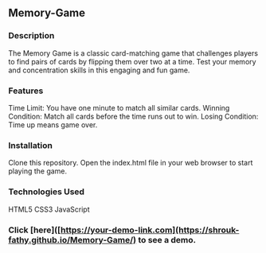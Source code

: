## Memory-Game
### Description
The Memory Game is a classic card-matching game that challenges players to find pairs of cards by flipping them over two at a time. Test your memory and concentration skills in this engaging and fun game.

### Features
Time Limit: You have one minute to match all similar cards.
Winning Condition: Match all cards before the time runs out to win.
Losing Condition: Time up means game over.
### Installation
Clone this repository.
Open the index.html file in your web browser to start playing the game.
### Technologies Used
HTML5
CSS3
JavaScript
### Click [here]([https://your-demo-link.com](https://shrouk-fathy.github.io/Memory-Game/) to see a demo.
